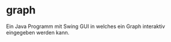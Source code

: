 graph
=====

Ein Java Programm mit Swing GUI in welches ein Graph interaktiv eingegeben werden kann.
